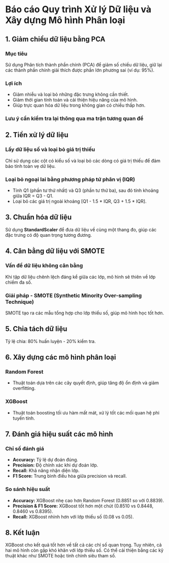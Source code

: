 # Báo cáo Quy trình Xử lý Dữ liệu và Xây dựng Mô hình Phân loại

## 1. Giảm chiều dữ liệu bằng PCA

### Mục tiêu
Sử dụng Phân tích thành phần chính (PCA) để giảm số chiều dữ liệu, giữ lại các thành phần chính giải thích được phần lớn phương sai (ví dụ: 95%).  

### Lợi ích
- Giảm nhiễu và loại bỏ những đặc trưng không cần thiết.  
- Giảm thời gian tính toán và cải thiện hiệu năng của mô hình.  
- Giúp trực quan hóa dữ liệu trong không gian có chiều thấp hơn.

### Lưu ý cần kiểm tra lại thông qua ma trận tương quan để 

## 2. Tiền xử lý dữ liệu

### Lấy dữ liệu số và loại bỏ giá trị thiếu
Chỉ sử dụng các cột có kiểu số và loại bỏ các dòng có giá trị thiếu để đảm bảo tính toàn vẹ dữ liệu.

### Loại bỏ ngoại lai bằng phương pháp tứ phân vị (IQR)
- Tính Q1 (phần tư thứ nhất) và Q3 (phần tư thứ ba), sau đó tính khoảng giữa IQR = Q3 - Q1.
- Loại bỏ các giá trị ngoài khoảng [Q1 - 1.5 * IQR, Q3 + 1.5 * IQR].

## 3. Chuẩn hóa dữ liệu
Sử dụng **StandardScaler** để đưa dữ liệu về cùng một thang đo, giúp các đặc trưng có độ quan trọng tương đương.

## 4. Cân bằng dữ liệu với SMOTE

### Vấn đề dữ liệu không cân bằng
Khi tập dữ liệu chênh lệch đáng kể giữa các lớp, mô hình sẽ thiên về lớp chiếm đa số.

### Giải pháp - SMOTE (Synthetic Minority Over-sampling Technique)
SMOTE tạo ra các mẫu tổng hợp cho lớp thiểu số, giúp mô hình học tốt hơn.

## 5. Chia tách dữ liệu
Tỷ lệ chia: 80% huấn luyện - 20% kiểm tra.

## 6. Xây dựng các mô hình phân loại

### Random Forest
- Thuật toán dựa trên các cây quyết định, giúp tăng độ ổn định và giảm overfitting.

### XGBoost
- Thuật toán boosting tối ưu hàm mất mát, xử lý tốt các mối quan hệ phi tuyến tính.

## 7. Đánh giá hiệu suất các mô hình

### Chỉ số đánh giá
- **Accuracy:** Tỷ lệ dự đoán đúng.
- **Precision:** Độ chính xác khi dự đoán lớp.
- **Recall:** Khả năng nhận diện lớp.
- **F1 Score:** Trung bình điều hòa giữa precision và recall.

### So sánh hiệu suất
- **Accuracy:** XGBoost nhẹ cao hơn Random Forest (0.8851 so với 0.8839).
- **Precision & F1 Score:** XGBoost tốt hơn một chút (0.8510 vs 0.8448, 0.8460 vs 0.8395).
- **Recall:** XGBoost nhỉnh hơn với lớp thiểu số (0.08 vs 0.05).

## 8. Kết luận
XGBoost cho kết quả tốt hơn về tất cả các chỉ số quan trọng. Tuy nhiên, cả hai mô hình còn gặp khó khăn với lớp thiểu số. Có thể cải thiện bằng các kỹ thuật khác như SMOTE hoặc tinh chỉnh siêu tham số.

